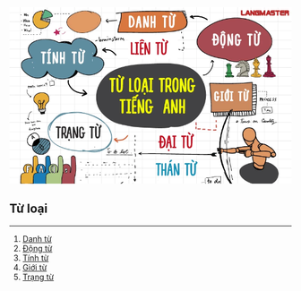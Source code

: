 <div align="center">
  <a href="https://github.com/minhquanzz1002">
    <img src="../../assets/tu-loai-trong-tieng-anh-01.webp" alt="Minhquanzz1002" />
  </a>
</div>

## Từ loại

---

1. [Danh từ](noun.md)
2. [Động từ](verb.md)
3. [Tính từ](adj.md)
4. [Giới từ](preposition.md)
5. [Trạng từ](adv.md)
